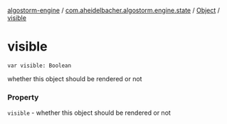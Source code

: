 [algostorm-engine](../../index.md) / [com.aheidelbacher.algostorm.engine.state](../index.md) / [Object](index.md) / [visible](.)

# visible

`var visible: Boolean`

whether this object should be rendered or not

### Property

`visible` - whether this object should be rendered or not